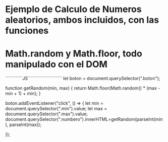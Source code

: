 # Ejemplo de Calculo de Numeros aleatorios, ambos incluidos, con las funciones
# Math.random y Math.floor, todo manipulado con el DOM


````````````JS````````````````````````
let boton = document.querySelector(".boton");
  
  function getRandom(min, max) {
  return Math.floor(Math.random() * (max - min + 1) + min);
}

boton.addEventListener("click", () => {
  let min = document.querySelector(".min").value;
  let max = document.querySelector(".max").value;
  document.querySelector(".numbero").innerHTML=getRandom(parseInt(min), parseInt(max));
 
});
